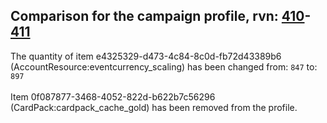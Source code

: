 ## Comparison for the campaign profile, rvn: [410](https://github.com/PRO100KatYT/FortniteProfileRevisions/tree/main/profiles/campaign/410%20campaign.json)-[411](https://github.com/PRO100KatYT/FortniteProfileRevisions/tree/main/profiles/campaign/411%20campaign.json)

The quantity of item e4325329-d473-4c84-8c0d-fb72d43389b6 (AccountResource:eventcurrency_scaling) has been changed from: `847` to: `897`
<br><br>
Item 0f087877-3468-4052-822d-b622b7c56296 (CardPack:cardpack_cache_gold) has been removed from the profile.
<br><br>
